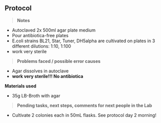 ﻿---
aimtask: Create E.coli Starter Glycerol Stock  
protocol: http://www.molbi.de/protocols/competent_cells_starter_cultures_v1_0.htm
date: 2019-07-03  
participants: Daniel Schreyer, Jannik Wagner  
---  

## Protocol  
  

> **Notes**

-   Autoclaved 2x 500ml agar plate medium
-   Pour antibiotica-free plates
-   E.coli strains BL21, Star, Tuner, DH5alpha are cultivated on plates in 3 different dilutions: 1:10, 1:100
-   work very sterile

  

> **Problems faced / possible error causes**

-   Agar dissolves in autoclave
-   **work very sterile!!! No antibiotica**

  

**Materials used**

-   35g LB-Broth with agar

  

  

  

> **Pending tasks, next steps, comments for next people in the Lab**

-   Cultivate 2 colonies each in 50mL flasks. See protocol day 2 morning!
